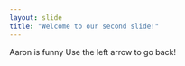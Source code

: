 ```yaml
---
layout: slide
title: "Welcome to our second slide!"
---
```

Aaron is funny
Use the left arrow to go back!

